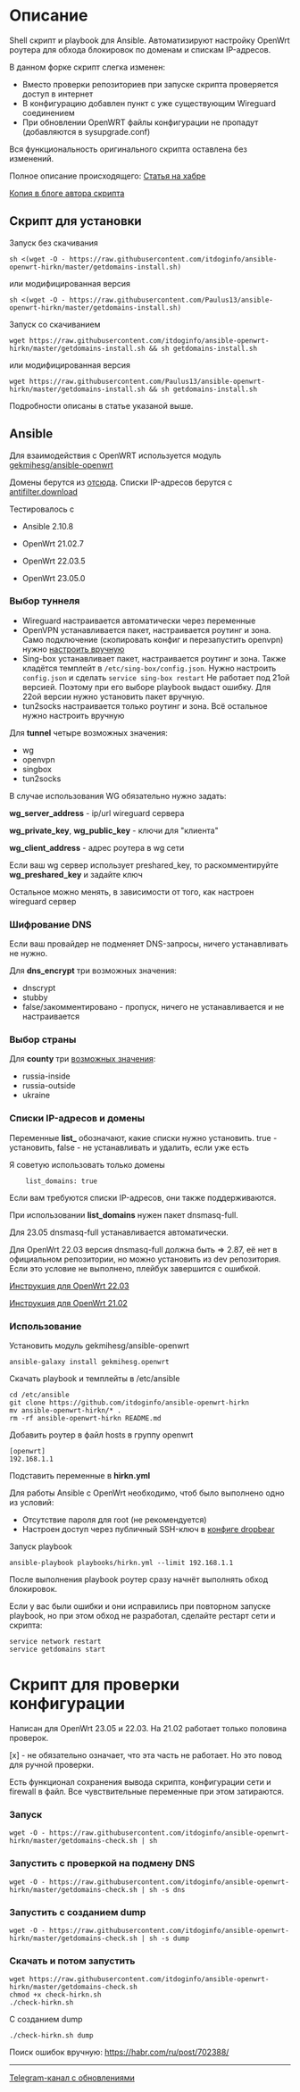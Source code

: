 # Описание
Shell скрипт и playbook для Ansible. Автоматизируют настройку OpenWrt роутера для обхода блокировок по доменам и спискам IP-адресов.

В данном форке скрипт слегка изменен:
 - Вместо проверки репозиториев при запуске скрипта проверяется доступ в интернет
 - В конфигурацию добавлен пункт с уже существующим Wireguard соединением
 - При обновлении OpenWRT файлы конфигурации не пропадут (добавляются в sysupgrade.conf)

Вся функциональность оригинального скрипта оставлена без изменений.

Полное описание происходящего: [Статья на хабре](https://habr.com/ru/articles/767464/)

[Копия в блоге автора скрипта](https://itdog.info/tochechnyj-obhod-blokirovok-po-domenam-na-routere-s-openwrt/)

## Скрипт для установки
Запуск без скачивания
```
sh <(wget -O - https://raw.githubusercontent.com/itdoginfo/ansible-openwrt-hirkn/master/getdomains-install.sh)
```
или модифицированная версия
```
sh <(wget -O - https://raw.githubusercontent.com/Paulus13/ansible-openwrt-hirkn/master/getdomains-install.sh)
```

Запуск со скачиванием
```
wget https://raw.githubusercontent.com/itdoginfo/ansible-openwrt-hirkn/master/getdomains-install.sh && sh getdomains-install.sh
```
или модифицированная версия
```
wget https://raw.githubusercontent.com/Paulus13/ansible-openwrt-hirkn/master/getdomains-install.sh && sh getdomains-install.sh
```

Подробности описаны в статье указаной выше.

## Ansible
Для взаимодействия c OpenWRT используется модуль [gekmihesg/ansible-openwrt](https://github.com/gekmihesg/ansible-openwrt)

Домены берутся из [отсюда](https://github.com/itdoginfo/allow-domains). Списки IP-адресов берутся с [antifilter.download](https://antifilter.download/)

Тестировалось с
- Ansible 2.10.8

- OpenWrt 21.02.7
- OpenWrt 22.03.5
- OpenWrt 23.05.0

### Выбор туннеля
- Wireguard настраивается автоматически через переменные
- OpenVPN устанавливается пакет, настраивается роутинг и зона. Само подключение (скопировать конфиг и перезапустить openvpn) нужно [настроить вручную](https://itdog.info/nastrojka-klienta-openvpn-na-openwrt/)
- Sing-box устанавливает пакет, настраивается роутинг и зона. Также кладётся темплейт в `/etc/sing-box/config.json`. Нужно настроить `config.json` и сделать `service sing-box restart`
Не работает под 21ой версией. Поэтому при его выборе playbook выдаст ошибку.
Для 22ой версии нужно установить пакет вручную.
- tun2socks настраивается только роутинг и зона. Всё остальное нужно настроить вручную

Для **tunnel** четыре возможных значения:
- wg
- openvpn
- singbox
- tun2socks

В случае использования WG обязательно нужно задать:

**wg_server_address** - ip/url wireguard сервера

**wg_private_key**, **wg_public_key** - ключи для "клиента"

**wg_client_address** - адрес роутера в wg сети

Если ваш wg сервер использует preshared_key, то раскомментируйте **wg_preshared_key** и задайте ключ

Остальное можно менять, в зависимости от того, как настроен wireguard сервер

### Шифрование DNS
Если ваш провайдер не подменяет DNS-запросы, ничего устанавливать не нужно.

Для **dns_encrypt** три возможных значения:
- dnscrypt
- stubby
- false/закомментировано - пропуск, ничего не устанавливается и не настраивается

### Выбор страны
 Для **county** три [возможных значения](https://github.com/itdoginfo/allow-domains):
- russia-inside
- russia-outside
- ukraine

### Списки IP-адресов и домены
Переменные **list_** обозначают, какие списки нужно установить. true - установить, false - не устанавливать и удалить, если уже есть

Я советую использовать только домены
```
    list_domains: true
```
Если вам требуются списки IP-адресов, они также поддерживаются.

При использовании **list_domains** нужен пакет dnsmasq-full.

Для 23.05 dnsmasq-full устанавливается автоматически.

Для OpenWrt 22.03 версия dnsmasq-full должна быть => 2.87, её нет в официальном репозитории, но можно установить из dev репозитория. Если это условие не выполнено, плейбук завершится с ошибкой.

[Инструкция для OpenWrt 22.03](https://t.me/itdoginf/12)

[Инструкция для OpenWrt 21.02](https://t.me/itdoginfo/8)

### Использование

Установить модуль gekmihesg/ansible-openwrt

```
ansible-galaxy install gekmihesg.openwrt
```

Скачать playbook и темплейты в /etc/ansible

```
cd /etc/ansible
git clone https://github.com/itdoginfo/ansible-openwrt-hirkn
mv ansible-openwrt-hirkn/* .
rm -rf ansible-openwrt-hirkn README.md
```

Добавить роутер в файл hosts в группу openwrt
```
[openwrt]
192.168.1.1
```

Подставить переменные в **hirkn.yml**

Для работы Ansible c OpenWrt необходимо, чтоб было выполнено одно из условий:
- Отсутствие пароля для root (не рекомендуется)
- Настроен доступ через публичный SSH-ключ в [конфиге dropbear](https://openwrt.org/docs/guide-user/security/dropbear.public-key.auth)

Запуск playbook
```
ansible-playbook playbooks/hirkn.yml --limit 192.168.1.1
```

После выполнения playbook роутер сразу начнёт выполнять обход блокировок.

Если у вас были ошибки и они исправились при повторном запуске playbook, но при этом обход не разработал, сделайте рестарт сети и скрипта:
```
service network restart
service getdomains start
```

# Скрипт для проверки конфигурации

Написан для OpenWrt 23.05 и 22.03. На 21.02 работает только половина проверок.

[x] - не обязательно означает, что эта часть не работает. Но это повод для ручной проверки.

Есть функционал сохранения вывода скрипта, конфигурации сети и firewall в файл. Все чувствительные переменные при этом затираются.

### Запуск
```
wget -O - https://raw.githubusercontent.com/itdoginfo/ansible-openwrt-hirkn/master/getdomains-check.sh | sh
```

### Запустить с проверкой на подмену DNS
```
wget -O - https://raw.githubusercontent.com/itdoginfo/ansible-openwrt-hirkn/master/getdomains-check.sh | sh -s dns
```

### Запустить с созданием dump
```
wget -O - https://raw.githubusercontent.com/itdoginfo/ansible-openwrt-hirkn/master/getdomains-check.sh | sh -s dump
```

### Скачать и потом запустить
```
wget https://raw.githubusercontent.com/itdoginfo/ansible-openwrt-hirkn/master/getdomains-check.sh
chmod +x check-hirkn.sh
./check-hirkn.sh
```

С созданием dump
```
./check-hirkn.sh dump
```

Поиск ошибок вручную: https://habr.com/ru/post/702388/

---

[Telegram-канал с обновлениями](https://t.me/+lW1HmBO_Fa00M2Iy)
